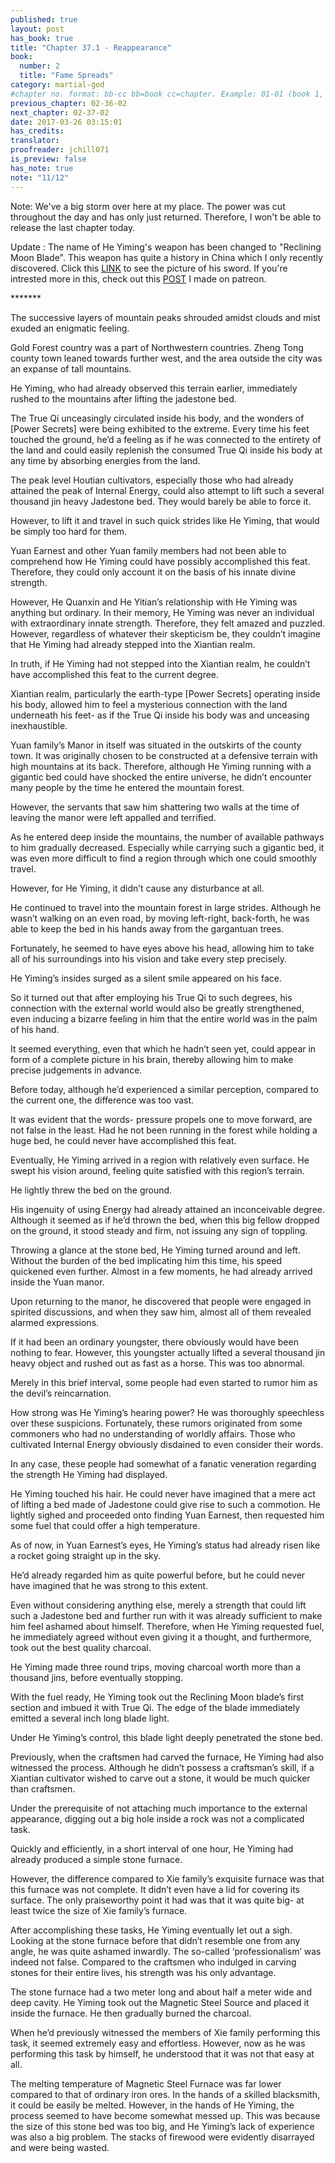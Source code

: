 ```yaml
---
published: true
layout: post
has_book: true
title: "Chapter 37.1 - Reappearance"
book:
  number: 2
  title: "Fame Spreads"
category: martial-god
#chapter no. format: bb-cc bb=book cc=chapter. Example: 01-01 (book 1, chapter 1)
previous_chapter: 02-36-02
next_chapter: 02-37-02
date: 2017-03-26 03:15:01 
has_credits:
translator:
proofreader: jchill071
is_preview: false
has_note: true
note: "11/12"
---
```

Note: We've a big storm over here at my place. The power was cut throughout the day and has only just returned. Therefore, I won't be able to release the last chapter today. 

Update : The name of He Yiming's weapon has been changed to "Reclining Moon Blade". This weapon has quite a history in China which I only recently discovered. Click this [LINK](https://cdn3.patreon.com/1/patreon.posts/1895463069869839955.jpg?v=OgNqMmYhQrbcuuq_oeo7J90CewGTXOCH67ehYX8WmHs%3D) to see the picture of his sword. If you're intrested more in this, check out this [POST](https://www.patreon.com/posts/he-yimings-8552337) I made on patreon. 

\*\*\*\*\*\*\*

The successive layers of mountain peaks shrouded amidst clouds and mist exuded an enigmatic feeling.

Gold Forest country was a part of Northwestern countries. Zheng Tong county town leaned towards further west, and the area outside the city was an expanse of tall mountains.
<!--more-->

He Yiming, who had already observed this terrain earlier, immediately rushed to the mountains after lifting the jadestone bed.

The True Qi unceasingly circulated inside his body, and the wonders of [Power Secrets] were being exhibited to the extreme. Every time his feet touched the ground, he’d a feeling as if he was connected to the entirety of the land and could easily replenish the consumed True Qi inside his body at any time by absorbing energies from the land.

The peak level Houtian cultivators, especially those who had already attained the peak of Internal Energy, could also attempt to lift such a several thousand jin heavy Jadestone bed. They would barely be able to force it.

However, to lift it and travel in such quick strides like He Yiming, that would be simply too hard for them.

Yuan Earnest and other Yuan family members had not been able to comprehend how He Yiming could have possibly accomplished this feat. Therefore, they could only account it on the basis of his innate divine strength.

However, He Quanxin and He Yitian’s relationship with He Yiming was anything but ordinary. In their memory, He Yiming was never an individual with extraordinary innate strength. Therefore, they felt amazed and puzzled. However, regardless of whatever their skepticism be, they couldn’t imagine that He Yiming had already stepped into the Xiantian realm.

In truth, if He Yiming had not stepped into the Xiantian realm, he couldn’t have accomplished this feat to the current degree.

Xiantian realm, particularly the earth-type [Power Secrets] operating inside his body, allowed him to feel a mysterious connection with the land underneath his feet- as if the True Qi inside his body was and unceasing inexhaustible.

Yuan family’s Manor in itself was situated in the outskirts of the county town. It was originally chosen to be constructed at a defensive terrain with high mountains at its back. Therefore, although He Yiming running with a gigantic bed could have shocked the entire universe, he didn’t encounter many people by the time he entered the mountain forest.

However, the servants that saw him shattering two walls at the time of leaving the manor were left appalled and terrified.

As he entered deep inside the mountains, the number of available pathways to him gradually decreased. Especially while carrying such a gigantic bed, it was even more difficult to find a region through which one could smoothly travel.

However, for He Yiming, it didn’t cause any disturbance at all.

He continued to travel into the mountain forest in large strides. Although he wasn’t walking on an even road, by moving left-right, back-forth, he was able to keep the bed in his hands away from the gargantuan trees.

Fortunately, he seemed to have eyes above his head, allowing him to take all of his surroundings into his vision and take every step precisely.

He Yiming’s insides surged as a silent smile appeared on his face.

So it turned out that after employing his True Qi to such degrees, his connection with the external world would also be greatly strengthened, even inducing a bizarre feeling in him that the entire world was in the palm of his hand.

It seemed everything, even that which he hadn’t seen yet, could appear in form of a complete picture in his brain, thereby allowing him to make precise judgements in advance.

Before today, although he’d experienced a similar perception, compared to the current one, the difference was too vast.

It was evident that the words- pressure propels one to move forward, are not false in the least. Had he not been running in the forest while holding a huge bed, he could never have accomplished this feat.

Eventually, He Yiming arrived in a region with relatively even surface. He swept his vision around, feeling quite satisfied with this region’s terrain.

He lightly threw the bed on the ground.

His ingenuity of using Energy had already attained an inconceivable degree. Although it seemed as if he’d thrown the bed, when this big fellow dropped on the ground, it stood steady and firm, not issuing any sign of toppling.

Throwing a glance at the stone bed, He Yiming turned around and left. Without the burden of the bed implicating him this time, his speed quickened even further. Almost in a few moments, he had already arrived inside the Yuan manor.

Upon returning to the manor, he discovered that people were engaged in spirited discussions, and when they saw him, almost all of them revealed alarmed expressions.

If it had been an ordinary youngster, there obviously would have been nothing to fear. However, this youngster actually lifted a several thousand jin heavy object and rushed out as fast as a horse. This was too abnormal.

Merely in this brief interval, some people had even started to rumor him as the devil’s reincarnation.

How strong was He Yiming’s hearing power? He was thoroughly speechless over these suspicions. Fortunately, these rumors originated from some commoners who had no understanding of worldly affairs. Those who cultivated Internal Energy obviously disdained to even consider their words.

In any case, these people had somewhat of a fanatic veneration regarding the strength He Yiming had displayed.

He Yiming touched his hair. He could never have imagined that a mere act of lifting a bed made of Jadestone could give rise to such a commotion. He lightly sighed and proceeded onto finding Yuan Earnest, then requested him some fuel that could offer a high temperature.

As of now, in Yuan Earnest’s eyes, He Yiming’s status had already risen like a rocket going straight up in the sky.

He’d already regarded him as quite powerful before, but he could never have imagined that he was strong to this extent.

Even without considering anything else, merely a strength that could lift such a Jadestone bed and further run with it was already sufficient to make him feel ashamed about himself. Therefore, when He Yiming requested fuel, he immediately agreed without even giving it a thought, and furthermore, took out the best quality charcoal.

He Yiming made three round trips, moving charcoal worth more than a thousand jins, before eventually stopping.

With the fuel ready, He Yiming took out the Reclining Moon blade’s first section and imbued it with True Qi. The edge of the blade immediately emitted a several inch long blade light.

Under He Yiming’s control, this blade light deeply penetrated the stone bed.

Previously, when the craftsmen had carved the furnace, He Yiming had also witnessed the process. Although he didn’t possess a craftsman’s skill, if a Xiantian cultivator wished to carve out a stone, it would be much quicker than craftsmen.

Under the prerequisite of not attaching much importance to the external appearance, digging out a big hole inside a rock was not a complicated task.

Quickly and efficiently, in a short interval of one hour, He Yiming had already produced a simple stone furnace.

However, the difference compared to Xie family’s exquisite furnace was that this furnace was not complete. It didn’t even have a lid for covering its surface. The only praiseworthy point it had was that it was quite big- at least twice the size of Xie family’s furnace.

After accomplishing these tasks, He Yiming eventually let out a sigh. Looking at the stone furnace before that didn’t resemble one from any angle, he was quite ashamed inwardly. The so-called ‘professionalism’ was indeed not false. Compared to the craftsmen who indulged  in carving stones for their entire lives, his strength was his only advantage.

The stone furnace had a two meter long and about half a meter wide and deep cavity. He Yiming took out the Magnetic Steel Source and placed it inside the furnace. He then gradually burned the charcoal.

When he’d previously witnessed the members of Xie family performing this task, it seemed extremely easy and effortless. However, now as he was performing this task by himself, he understood that it was not that easy at all.

The melting temperature of Magnetic Steel Furnace was far lower compared to that of ordinary iron ores. In the hands of a skilled blacksmith, it could be easily be melted. However, in the hands of He Yiming, the process seemed to have become somewhat messed up. This was because the size of this stone bed was too big, and He Yiming’s lack of experience was also a big problem. The stacks of firewood were evidently disarrayed and were being wasted. 
